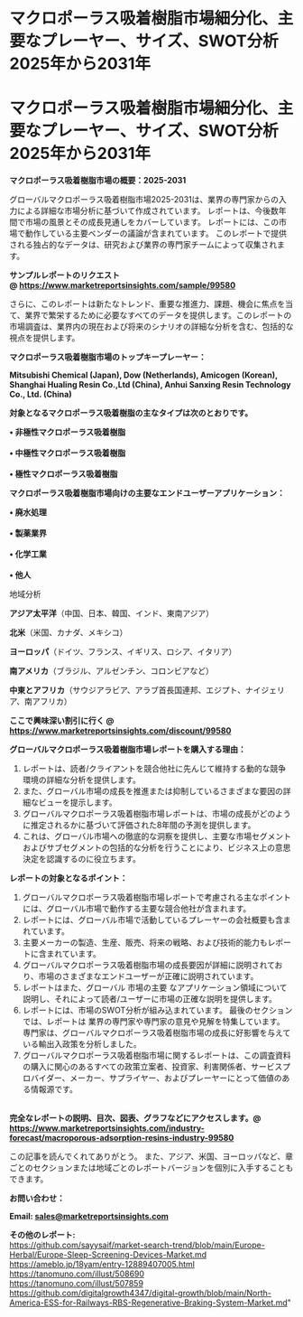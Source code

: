 # マクロポーラス吸着樹脂市場細分化、主要なプレーヤー、サイズ、SWOT分析2025年から2031年
# マクロポーラス吸着樹脂市場細分化、主要なプレーヤー、サイズ、SWOT分析2025年から2031年

<strong><b>マクロポーラス吸着樹脂市場の概要：2025-2031</b></strong>

グローバルマクロポーラス吸着樹脂市場2025-2031は、業界の専門家からの入力による詳細な市場分析に基づいて作成されています。 レポートは、今後数年間で市場の風景とその成長見通しをカバーしています。 レポートには、この市場で動作している主要ベンダーの議論が含まれています。 このレポートで提供される独占的なデータは、研究および業界の専門家チームによって収集されます。

<strong>サンプルレポートのリクエスト @ <a href=https://www.marketreportsinsights.com/sample/99580>https://www.marketreportsinsights.com/sample/99580</a></strong>

さらに、このレポートは新たなトレンド、重要な推進力、課題、機会に焦点を当て、業界で繁栄するために必要なすべてのデータを提供します。このレポートの市場調査は、業界内の現在および将来のシナリオの詳細な分析を含む、包括的な視点を提供します。

<strong>マクロポーラス吸着樹脂市場のトップキープレーヤー：</strong>

<strong>Mitsubishi Chemical (Japan), Dow (Netherlands), Amicogen (Korean), Shanghai Hualing Resin Co.,Ltd (China), Anhui Sanxing Resin Technology Co., Ltd. (China)</strong>

<strong><b>対象となるマクロポーラス吸着樹脂の主なタイプは次のとおりです。</b></strong>

<strong>• 非極性マクロポーラス吸着樹脂<br><br>• 中極性マクロポーラス吸着樹脂<br><br>• 極性マクロポーラス吸着樹脂</strong>

<strong><b>マクロポーラス吸着樹脂市場向けの主要なエンドユーザーアプリケーション：</b></strong>

<strong>• 廃水処理<br><br>• 製薬業界<br><br>• 化学工業<br><br>• 他人</strong>

 地域分析

<strong><b>アジア太平洋</b></strong>（中国、日本、韓国、インド、東南アジア）

<strong><b>北米</b></strong>（米国、カナダ、メキシコ）

<strong><b>ヨーロッパ</b></strong>（ドイツ、フランス、イギリス、ロシア、イタリア）

<strong><b>南アメリカ</b></strong>（ブラジル、アルゼンチン、コロンビアなど）

<strong><b>中東とアフリカ</b></strong>（サウジアラビア、アラブ首長国連邦、エジプト、ナイジェリア、南アフリカ）

<strong>ここで興味深い割引に行く @ <a href=https://www.marketreportsinsights.com/discount/99580>https://www.marketreportsinsights.com/discount/99580</a></strong>

<strong><b>グローバルマクロポーラス吸着樹脂市場レポートを購入する理由：</b></strong>
<ol>
  <li>レポートは、読者/クライアントを競合他社に先んじて維持する動的な競争環境の詳細な分析を提供します。</li>
  <li>また、グローバル市場の成長を推進または抑制しているさまざまな要因の詳細なビューを提示します。</li>
  <li>グローバルマクロポーラス吸着樹脂市場レポートは、市場の成長がどのように推定されるかに基づいて評価された8年間の予測を提供します。</li>
  <li>これは、グローバル市場への徹底的な洞察を提供し、主要な市場セグメントおよびサブセグメントの包括的な分析を行うことにより、ビジネス上の意思決定を認識するのに役立ちます。</li>
</ol>
<strong><b>レポートの対象となるポイント：</b></strong>
<ol>
  <li>グローバルマクロポーラス吸着樹脂市場レポートで考慮される主なポイントには、グローバル市場で動作する主要な競合他社が含まれます。</li>
  <li>レポートには、グローバル市場で活動しているプレーヤーの会社概要も含まれています。</li>
  <li>主要メーカーの製造、生産、販売、将来の戦略、および技術的能力もレポートに含まれています。</li>
  <li>グローバルマクロポーラス吸着樹脂市場の成長要因が詳細に説明されており、市場のさまざまなエンドユーザーが正確に説明されています。</li>
  <li>レポートはまた、グローバル 市場の主要 なアプリケーション領域について説明し、それによって読者/ユーザーに市場の正確な説明を提供します。</li>
  <li>レポートには、市場のSWOT分析が組み込まれています。 最後のセクションでは、レポートは 業界の専門家や専門家の意見や見解を特集しています。 専門家は、グローバルマクロポーラス吸着樹脂市場の成長に好影響を与えている輸出入政策を分析しました。</li>
  <li>グローバルマクロポーラス吸着樹脂市場に関するレポートは、この調査資料の購入に関心のあるすべての政策立案者、投資家、利害関係者、サービスプロバイダー、メーカー、サプライヤー、およびプレーヤーにとって価値のある情報源です。</li>
</ol><br>
<strong>完全なレポートの説明、目次、図表、グラフなどにアクセスします。@ <a href=https://www.marketreportsinsights.com/industry-forecast/macroporous-adsorption-resins-industry-99580>https://www.marketreportsinsights.com/industry-forecast/macroporous-adsorption-resins-industry-99580</a></strong>

この記事を読んでくれてありがとう。 また、アジア、米国、ヨーロッパなど、章ごとのセクションまたは地域ごとのレポートバージョンを個別に入手することもできます。

<strong><b>お問い合わせ：</b></strong>

<strong>Email: </strong><a href=mailto:sales@marketreportsinsights.com><strong>sales@marketreportsinsights.com</strong></a>

<strong>その他のレポート:</strong>
<br>
<a href=https://github.com/sayysaif/market-search-trend/blob/main/Europe-Herbal/Europe-Sleep-Screening-Devices-Market.md>https://github.com/sayysaif/market-search-trend/blob/main/Europe-Herbal/Europe-Sleep-Screening-Devices-Market.md</a>
<br>
<a href=https://ameblo.jp/18yam/entry-12889407005.html>https://ameblo.jp/18yam/entry-12889407005.html</a>
<br>
<a href=https://tanomuno.com/illust/508690>https://tanomuno.com/illust/508690</a>
<br>
<a href=https://tanomuno.com/illust/507859>https://tanomuno.com/illust/507859</a>
<br>
<a href=https://github.com/digitalgrowth4347/digital-growth/blob/main/North-America-ESS-for-Railways-RBS-Regenerative-Braking-System-Market.md>https://github.com/digitalgrowth4347/digital-growth/blob/main/North-America-ESS-for-Railways-RBS-Regenerative-Braking-System-Market.md</a>"

